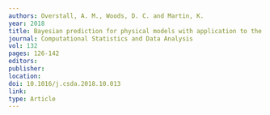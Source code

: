 ```yaml
---
authors: Overstall, A. M., Woods, D. C. and Martin, K. 
year: 2018 
title: Bayesian prediction for physical models with application to the optimization of the synthesis of pharmaceutical products using chemical kinetics 
journal: Computational Statistics and Data Analysis 
vol: 132 
pages: 126-142
editors: 
publisher: 
location: 
doi: 10.1016/j.csda.2018.10.013 
link: 
type: Article 
---
```

 
